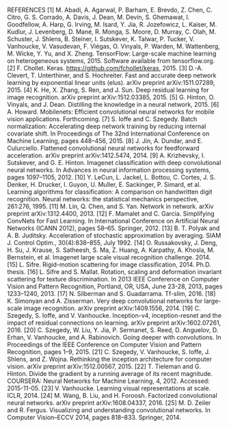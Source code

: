 REFERENCES
[1] M. Abadi, A. Agarwal, P. Barham, E. Brevdo, Z. Chen, C. Citro, G. S. Corrado, A. Davis, J. Dean, M. Devin, S. Ghemawat, I. Goodfellow, A. Harp, G. Irving, M. Isard, Y. Jia, R. Jozefowicz, L. Kaiser, M. Kudlur, J. Levenberg, D. Mané, R. Monga, S. Moore, D. Murray, C. Olah, M. Schuster, J. Shlens, B. Steiner, I. Sutskever, K. Talwar, P. Tucker, V. Vanhoucke, V. Vasudevan, F. Viégas, O. Vinyals, P. Warden, M. Wattenberg, M. Wicke, Y. Yu, and X. Zheng. TensorFlow: Large-scale machine learning on heterogeneous systems, 2015. Software available from tensorflow.org.
[2] F. Chollet. Keras. https://github.com/fchollet/keras, 2015.
[3] D.-A. Clevert, T. Unterthiner, and S. Hochreiter. Fast and accurate deep network learning by exponential linear units (elus). arXiv preprint arXiv:1511.07289, 2015.
[4] K. He, X. Zhang, S. Ren, and J. Sun. Deep residual learning for image recognition. arXiv preprint arXiv:1512.03385, 2015.
[5] G. Hinton, O. Vinyals, and J. Dean. Distilling the knowledge in a neural network, 2015.
[6] A. Howard. Mobilenets: Efficient convolutional neural networks for mobile vision applications. Forthcoming.
[7] S. Ioffe and C. Szegedy. Batch normalization: Accelerating deep network training by reducing internal covariate shift. In Proceedings of The 32nd International Conference on Machine Learning, pages 448–456, 2015.
[8] J. Jin, A. Dundar, and E. Culurciello. Flattened convolutional neural networks for feedforward acceleration. arXiv preprint arXiv:1412.5474, 2014.
[9] A. Krizhevsky, I. Sutskever, and G. E. Hinton. Imagenet classification with deep convolutional neural networks. In Advances in neural information processing systems, pages 1097–1105, 2012.
[10] Y. LeCun, L. Jackel, L. Bottou, C. Cortes, J. S. Denker, H. Drucker, I. Guyon, U. Muller, E. Sackinger, P. Simard, et al. Learning algorithms for classification: A comparison on handwritten digit recognition. Neural networks: the statistical mechanics perspective, 261:276, 1995.
[11] M. Lin, Q. Chen, and S. Yan. Network in network. arXiv preprint arXiv:1312.4400, 2013.
[12] F. Mamalet and C. Garcia. Simplifying ConvNets for Fast Learning. In International Conference on Artificial Neural Networks (ICANN 2012), pages 58–65. Springer, 2012.
[13] B. T. Polyak and A. B. Juditsky. Acceleration of stochastic approximation by averaging. SIAM J. Control Optim., 30(4):838–855, July 1992.
[14] O. Russakovsky, J. Deng, H. Su, J. Krause, S. Satheesh, S. Ma, Z. Huang, A. Karpathy, A. Khosla, M. Bernstein, et al. Imagenet large scale visual recognition challenge. 2014.
[15] L. Sifre. Rigid-motion scattering for image classification, 2014. Ph.D. thesis.
[16] L. Sifre and S. Mallat. Rotation, scaling and deformation invariant scattering for texture discrimination. In 2013 IEEE Conference on Computer Vision and Pattern Recognition, Portland, OR, USA, June 23-28, 2013, pages 1233–1240, 2013.
[17] N. Silberman and S. Guadarrama. Tf-slim, 2016.
[18] K. Simonyan and A. Zisserman. Very deep convolutional networks for large-scale image recognition. arXiv preprint arXiv:1409.1556, 2014.
[19] C. Szegedy, S. Ioffe, and V. Vanhoucke. Inception-v4, inception-resnet and the impact of residual connections on learning. arXiv preprint arXiv:1602.07261, 2016.
[20] C. Szegedy, W. Liu, Y. Jia, P. Sermanet, S. Reed, D. Anguelov, D. Erhan, V. Vanhoucke, and A. Rabinovich. Going deeper with convolutions. In Proceedings of the IEEE Conference on Computer Vision and Pattern Recognition, pages 1–9, 2015.
[21] C. Szegedy, V. Vanhoucke, S. Ioffe, J. Shlens, and Z. Wojna. Rethinking the inception architecture for computer vision. arXiv preprint arXiv:1512.00567, 2015.
[22] T. Tieleman and G. Hinton. Divide the gradient by a running average of its recent magnitude. COURSERA: Neural Networks for Machine Learning, 4, 2012. Accessed: 2015-11-05.
[23] V. Vanhoucke. Learning visual representations at scale. ICLR, 2014.
[24] M. Wang, B. Liu, and H. Foroosh. Factorized convolutional neural networks. arXiv preprint arXiv:1608.04337, 2016.
[25] M. D. Zeiler and R. Fergus. Visualizing and understanding convolutional networks. In Computer Vision–ECCV 2014, pages 818–833. Springer, 2014.
